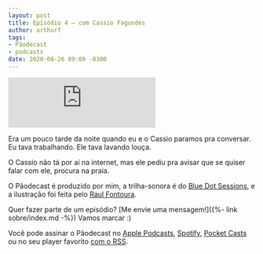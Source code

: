 ```yaml
---
layout: post
title: Episódio 4 – com Cassio Fagundes
author: arthurf
tags:
- Pãodecast
- podcasts
date: 2020-08-26 09:09 -0300
---
```

<iframe class="full-width" src="https://anchor.fm/paomortadela/embed/episodes/Cassio-Fagundes-eik66o/a-a31gh5i" height="102" frameborder="0" scrolling="no"></iframe>

Era um pouco tarde da noite quando eu e o Cassio paramos pra conversar. Eu tava trabalhando. Ele tava lavando louça.

O Cassio não tá por aí na internet, mas ele pediu pra avisar que se quiser falar com ele, procura na praia.

O Pãodecast é produzido por mim, a trilha-sonora é do [Blue Dot Sessions](https://sessions.blue), e a ilustração foi feita pelo [Raul Fontoura](https://raulranma.itch.io).

Quer fazer parte de um episódio? [Me envie uma mensagem!]({%- link sobre/index.md -%}) Vamos marcar :)

Você pode assinar o Pãodecast no [Apple Podcasts](https://podcasts.apple.com/br/podcast/pãodecast/id1523387758), [Spotify](https://open.spotify.com/show/38eCpZJlehVJWsLwp4fyOu), [Pocket Casts](https://pca.st/133zyhgf) ou no seu player favorito [com o RSS](https://anchor.fm/s/2acb8e44/podcast/rss).
